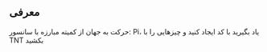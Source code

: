 ## معرفی

حرکت به جهان از کمیته مبارزه با سانسور: Pi، یاد بگیرید با کد ایجاد کنید و چیزهایی را با TNT بکشید